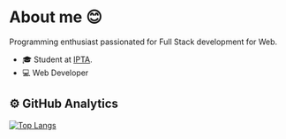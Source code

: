 # About me 😊

Programming enthusiast passionated for Full Stack development for Web.

- 🎓 Student at [IPTA](http://ipta.pt).
- 💻 Web Developer

## ⚙️  GitHub Analytics

[![Top Langs](https://github-readme-stats.vercel.app/api/top-langs/?username=goncalo-dias&layout=compact)](https://github.com/anuraghazra/github-readme-stats)
